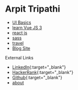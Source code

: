 # Arpit Tripathi

- [UI Basics](ui-basics)
- [learn Vue JS 3](learn-vue-js-3)
- [react js](react-js)
- [sass](sass-app)
- [travel](travel)
- [Blog Site](https://blogs.arpit04tripathi.co.in)

External Links
- [LinkedIn](https://www.linkedin.com/in/arpit04tripathi){:target="_blank"}
- [HackerRank](https://www.hackerrank.com/arpit04tripathi){:target="_blank"}
- [Github](https://github.com/arpit04tripathi){:target="_blank"}
- [about](about-me)
